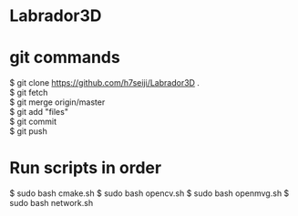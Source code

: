 # Labrador3D

# git commands
$ git clone https://github.com/h7seiji/Labrador3D .  
$ git fetch  
$ git merge origin/master  
$ git add "files"  
$ git commit  
$ git push  

# Run scripts in order
$ sudo bash cmake.sh
$ sudo bash opencv.sh
$ sudo bash openmvg.sh
$ sudo bash network.sh
